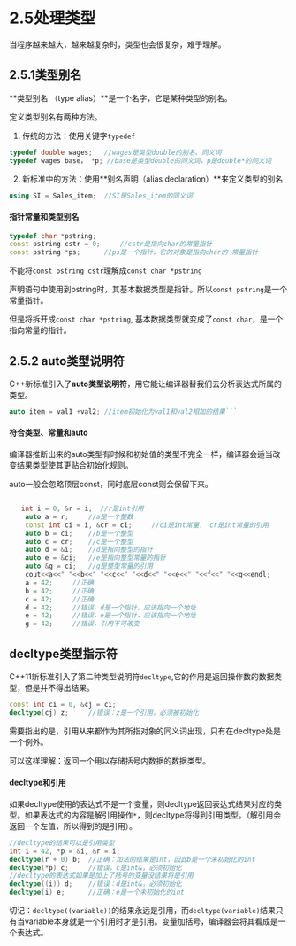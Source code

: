 # 2.5处理类型

当程序越来越大，越来越复杂时，类型也会很复杂，难于理解。



## 2.5.1类型别名

**类型别名 （type alias）**是一个名字，它是某种类型的别名。

定义类型别名有两种方法。

1. 传统的方法：使用关键字`typedef`

```c++
typedef double wages;	//wages是类型double的别名、同义词
typedef wages base， *p; //base是类型double的同义词，p是double*的同义词
```

2. 新标准中的方法：使用**别名声明（alias declaration）**来定义类型的别名

```c++
using SI = Sales_item;	//SI是Sales_item的同义词
```

#### 指针常量和类型别名

```c++
typedef char *pstring;
const pstring cstr = 0;		//cstr是指向char的常量指针
const pstring *ps;		//ps是一个指针，它的对象是指向char的 常量指针
```

不能将`const pstring cstr`理解成`const char *pstring`

声明语句中使用到pstring时，其基本数据类型是指针。所以`const pstring`是一个常量指针。

但是将拆开成`const char *pstring`, 基本数据类型就变成了`const char`，是一个指向常量的指针。



## 2.5.2 auto类型说明符

C++新标准引入了**auto类型说明符**，用它能让编译器替我们去分析表达式所属的类型。

```c++
auto item = val1 +val2;	//item初始化为val1和val2相加的结果```
```

#### 符合类型、常量和auto

编译器推断出来的auto类型有时候和初始值的类型不完全一样，编译器会适当改变结果类型使其更贴合初始化规则。

auto一般会忽略顶层const，同时底层const则会保留下来。

```c++

   int i = 0, &r = i;  //r是int引用
    auto a = r;     //a是一个整数
    const int ci = i, &cr = ci;     //ci是int常量， cr是int常量的引用
    auto b = ci;    //b是一个整型
    auto c = cr;    //c是一个整型
    auto d = &i;    //d是指向整型的指针
    auto e = &ci;   //e是指向整型常量的指针
    auto &g = ci;   //g是整型常量的引用
    cout<<a<<" "<<b<<" "<<c<<" "<<d<<" "<<e<<" "<<f<<" "<<g<<endl;
    a = 42;     //正确
    b = 42;     //正确
    c = 42;     //正确
    d = 42;     //错误，d是一个指针，应该指向一个地址
    e = 42;     //错误，e是一个指针，应该指向一个地址
    g = 42;     //错误，引用不可改变
```

 

## decltype类型指示符

C++11新标准引入了第二种类型说明符`decltype`,它的作用是返回操作数的数据类型，但是并不得出结果。

```c++
const int ci = 0, &cj = ci;
decltype(cj) z;		//错误：z是一个引用，必须被初始化
```

需要指出的是，引用从来都作为其所指对象的同义词出现，只有在decltype处是一个例外。

可以这样理解：返回一个用以存储括号内数据的数据类型。

#### decltype和引用

如果decltype使用的表达式不是一个变量，则decltype返回表达式结果对应的类型。如果表达式的内容是解引用操作`*`，则decltype将得到引用类型。（解引用会返回一个左值，所以得到的是引用）。

```c++
//decltype的结果可以是引用类型
int i = 42, *p = &i, &r = i;
decltype(r + 0) b;	//正确：加法的结果是int，因此b是一个未初始化的int
decltype(*p) c;		//错误，c是int&，必须初始化
//decltype的表达式如果是加上了括号的变量没结果将是引用
decltype((i)) d;	//错误：d是int&，必须初始化
decltype(i) e; 		//正确：e是一个未初始化的int
```

切记：`decltype((variable))`的结果永远是引用，而`decltype(variable)`结果只有当variable本身就是一个引用时才是引用。变量加括号，编译器会将其看成是一个表达式。

